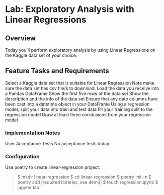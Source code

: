 # Lab: Exploratory Analysis with Linear Regressions
## Overview
Today you’ll perform exploratory analysis by using Linear Regressions on the Kaggle data set of your choice.

## Feature Tasks and Requirements
Select a Kaggle data set that is suitable for Linear Regression
Note make sure the data set has csv file/s to download.
Load the data you receive into a Pandas DataFrame
Show the first five rows of the data set
Show the description and the info of the data set
Ensure that any date columns have been cast into a datetime object in your DataFrame
Using a regression model, split your data into train and test data
Fit your training split to the regression model
Draw at least three conclusions from your regression model

### Implementation Notes
User Acceptance Tests
No acceptance tests today.

### Configuration
Use poetry to create linear-regression project.

> $ mkdir linear-regression
> $ cd linear-regression
> $ poetry init -n
> $ poetry add [required libraries, see demo]
> $ touch regression.ipynb
> $ jupyter lab

